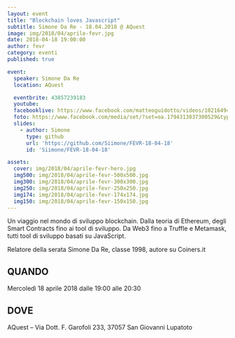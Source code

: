 ```yaml
---
layout: event
title: "Blockchain loves Javascript"
subtitle: Simone Da Re - 18.04.2018 @ AQuest
image: img/2018/04/aprile-fevr.jpg
date: 2018-04-18 19:00:00
author: fevr
category: eventi
published: true

event:
  speaker: Simone Da Re
  location: AQuest

  eventbrite: 43857239183
  youtube:
  facebooklive: https://www.facebook.com/matteoguidotto/videos/10216494648822635/
  foto: https://www.facebook.com/media/set/?set=oa.1794313037300529&type=3
  slides: 
    - author: Simone
      type: github
      url: 'https://github.com/Siimone/FEVR-18-04-18'
      id: 'Siimone/FEVR-18-04-18'

assets:
  cover: img/2018/04/aprile-fevr-hero.jpg
  img500: img/2018/04/aprile-fevr-500x500.jpg
  img300: img/2018/04/aprile-fevr-300x300.jpg
  img250: img/2018/04/aprile-fevr-250x250.jpg
  img174: img/2018/04/aprile-fevr-174x174.jpg
  img150: img/2018/04/aprile-fevr-150x150.jpg
---
```


Un viaggio nel mondo di sviluppo blockchain. Dalla teoria di Ethereum, degli Smart Contracts fino ai tool di sviluppo. Da Web3 fino a Truffle e Metamask, tutti tool di sviluppo basati su JavaScript.

Relatore della serata Simone Da Re, classe 1998, autore su Coiners.it

## QUANDO

Mercoledì 18 aprile 2018 dalle 19:00 alle 20:30

## DOVE

AQuest – Via Dott. F. Garofoli 233, 37057 San Giovanni Lupatoto
